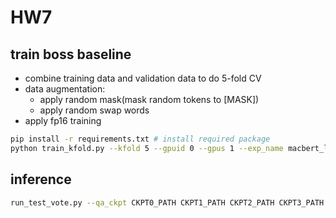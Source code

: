 # HW7

## train boss baseline

* combine training data and validation data to do 5-fold CV 
* data augmentation:
    * apply random mask(mask random tokens to \[MASK\])
    * apply random swap words
* apply fp16 training

```sh
pip install -r requirements.txt # install required package
python train_kfold.py --kfold 5 --gpuid 0 --gpus 1 --exp_name macbert_large-ft_mrc_maskprob.15 --weight_decay 1e-2 --batch_size 8 --accumulate_grad_batches 8 --pretrained luhua/chinese_pretrain_mrc_macbert_large --lr 3e-5 --scheduler cosine_warmup --warmup_epochs 1 --min_epochs 1 --max_epoch 7 --precision 16 --mask_prob 0.15
```

## inference

```sh
run_test_vote.py --qa_ckpt CKPT0_PATH CKPT1_PATH CKPT2_PATH CKPT3_PATH CKPT4_PATH --output vote.csv --gpuid 0
```
